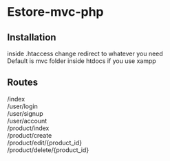 # Estore-mvc-php

## Installation

inside .htaccess change redirect to whatever you need  
Default is mvc folder inside htdocs if you use xampp

## Routes

/index   
/user/login   
/user/signup   
/user/account   
/product/index   
/product/create   
/product/edit/{product_id}   
/product/delete/{product_id}      

